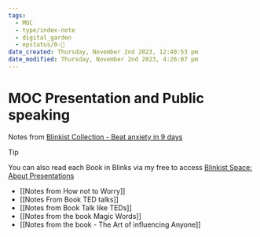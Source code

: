 ```yaml
---
tags:
  - MOC
  - type/index-note
  - digital_garden
  - epstatus/0-🌰
date_created: Thursday, November 2nd 2023, 12:40:53 pm
date_modified: Thursday, November 2nd 2023, 4:26:07 pm
---
```

# MOC Presentation and Public speaking

Notes from [Blinkist Collection - Beat anxiety in 9 days](https://www.blinkist.com/en/app/collections/beat-presentation-anxiety-in-9-days)

> [!tip]
> You can also read each Book in Blinks via my free to access [Blinkist Space: About Presentations](http://www.blinkist.com/nc/spaces/invites/a67a33d2-818c-4eb3-b8ae-eabdfaaa3dec?messageType=specific_title)

+ [[Notes from How not to Worry]]
+ [[Notes From Book TED talks]]
+ [[Notes from Book Talk like TEDs]]
+ [[Notes from the book Magic Words]]
+ [[Notes from the book - The Art of influencing Anyone]]

